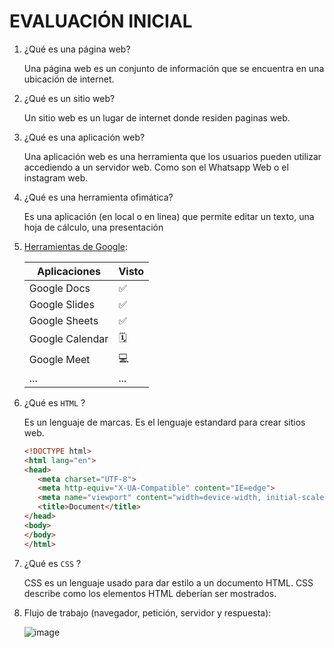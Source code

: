 # EVALUACIÓN INICIAL


1. ¿Qué es una página web?

    Una página web es un conjunto de información que se encuentra en una ubicación de internet.
  
2. ¿Qué es un sitio web?

    Un sitio web es un lugar de internet donde residen paginas web.
  
3. ¿Qué es una aplicación web?

    Una aplicación web es una herramienta que los usuarios pueden utilizar accediendo a un servidor web. Como son el Whatsapp Web o el instagram web.
  
4. ¿Qué es una herramienta ofimática?

    Es una aplicación (en local o en linea) que permite editar un texto, una hoja de cálculo, una presentación
  
5. [Herramientas de Google](https://www.google.com/intl/es-419/chrome/browser-tools/):
    
   | **Aplicaciones** | **Visto** |
   -------------------|--------------
   Google Docs | ✅
   Google Slides | ✅
   Google Sheets | ✅
   Google Calendar | 🗓️
   Google Meet | 💻
   ... | ... 
   
6. ¿Qué es `HTML` ?

   Es un lenguaje de marcas. Es el lenguaje estandard para crear sitios web.
   
    ``` HTML
   <!DOCTYPE html>
   <html lang="en">
   <head>
       <meta charset="UTF-8">
       <meta http-equiv="X-UA-Compatible" content="IE=edge">
       <meta name="viewport" content="width=device-width, initial-scale=1.0">
       <title>Document</title>
   </head>
   <body>
   </body>
   </html>
    ```
    
7. ¿Qué es `CSS` ?


    CSS es un lenguaje usado para dar estilo a un documento HTML. CSS describe como los
    elementos HTML deberían ser mostrados.
    
8. Flujo de trabajo (navegador, petición, servidor y respuesta):

    ![image](https://camo.githubusercontent.com/4dc59108a963885608fb0b126e7a65f04f7e59d8eec09c2e653da2435f4ecc2b/68747470733a2f2f66702e6a6f7365646f6d696e676f2e6f72672f69617767732f7530312f696d672f64735f70726f636573735f7374617469632e706e67)
